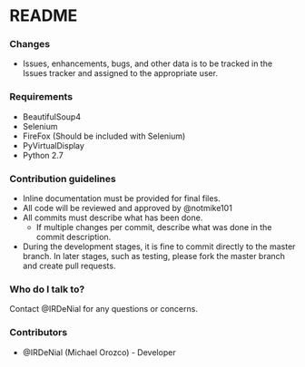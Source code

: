 # README #

### Changes ###
* Issues, enhancements, bugs, and other data is to be tracked in the Issues tracker and assigned to the appropriate user.

### Requirements ###

* BeautifulSoup4
* Selenium
* FireFox (Should be included with Selenium)
* PyVirtualDisplay
* Python 2.7

### Contribution guidelines ###

* Inline documentation must be provided for final files.
* All code will be reviewed and approved by @notmike101
* All commits must describe what has been done.
    * If multiple changes per commit, describe what was done in the commit description.
* During the development stages, it is fine to commit directly to the master branch.  In later stages, such as testing, please fork the master branch and create pull requests.

### Who do I talk to? ###

Contact @IRDeNial for any questions or concerns.

### Contributors ###
* @IRDeNial (Michael Orozco) - Developer
